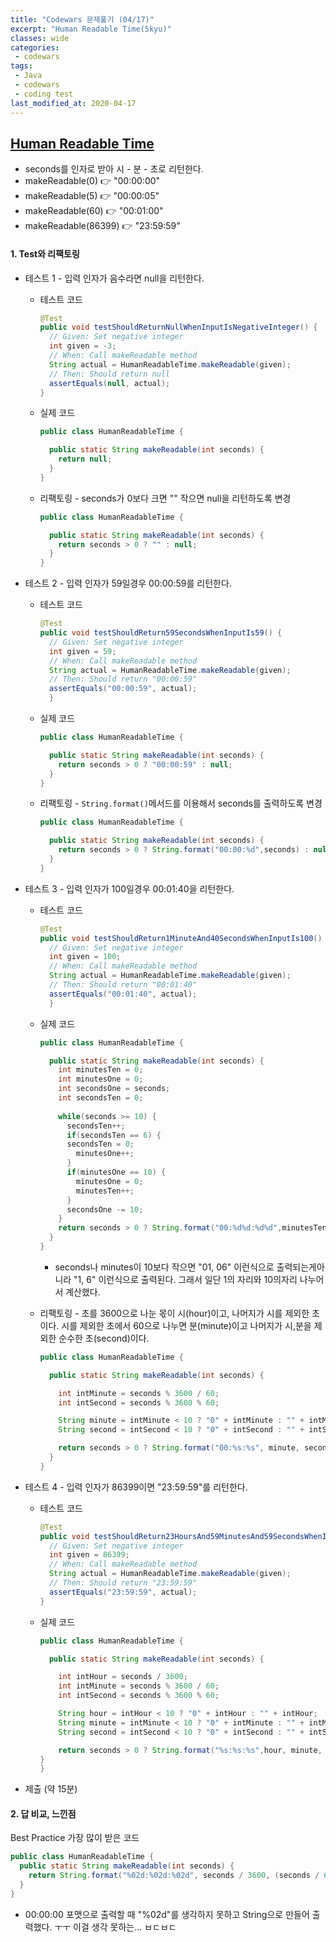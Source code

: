 ```yaml
---
title: "Codewars 문제풀기 (04/17)"
excerpt: "Human Readable Time(5kyu)"
classes: wide
categories:
 - codewars
tags:
 - Java
 - codewars
 - coding test
last_modified_at: 2020-04-17
---
```




## [Human Readable Time](https://www.codewars.com/kata/52685f7382004e774f0001f7/train/java)

* seconds를 인자로 받아 시 - 분 - 초로 리턴한다.
* makeReadable(0) 👉 "00:00:00"
* makeReadable(5) 👉 "00:00:05"
* makeReadable(60) 👉 "00:01:00"
* makeReadable(86399) 👉 "23:59:59"

#### 1. Test와 리팩토링

* 테스트 1 - 입력 인자가 음수라면 null을 리턴한다.

  * 테스트 코드

    ```java
    @Test
    public void testShouldReturnNullWhenInputIsNegativeInteger() {
      // Given: Set negative integer
      int given = -3;
      // When: Call makeReadable method
      String actual = HumanReadableTime.makeReadable(given);
      // Then: Should return null
      assertEquals(null, actual);
    }
    ```
    
  * 실제 코드

    ```java
    public class HumanReadableTime {
    
      public static String makeReadable(int seconds) {
        return null;
      }
    }
    ```

  * 리팩토링 - seconds가 0보다 크면 "" 작으면 null을 리턴하도록 변경

    ```java
    public class HumanReadableTime {
    
      public static String makeReadable(int seconds) {
        return seconds > 0 ? "" : null;
      }
    }
    ```

* 테스트 2 - 입력 인자가 59일경우 00:00:59를 리턴한다.

  - 테스트 코드

    ```java
    @Test
    public void testShouldReturn59SecondsWhenInputIs59() {
      // Given: Set negative integer
      int given = 59;
      // When: Call makeReadable method
      String actual = HumanReadableTime.makeReadable(given);
      // Then: Should return "00:00:59"
      assertEquals("00:00:59", actual);
      }
    ```

  * 실제 코드

    ```java
    public class HumanReadableTime {
    
      public static String makeReadable(int seconds) {
        return seconds > 0 ? "00:00:59" : null;
      }
    }
    ```
    
  * 리팩토링 - `String.format()`메서드를 이용해서 seconds를 출력하도록 변경

    ```java
    public class HumanReadableTime {
    
      public static String makeReadable(int seconds) {
        return seconds > 0 ? String.format("00:00:%d",seconds) : null;
      }
    }
    ```

* 테스트 3 - 입력 인자가 100일경우 00:01:40을 리턴한다.

  * 테스트 코드

    ```java
    @Test
    public void testShouldReturn1MinuteAnd40SecondsWhenInputIs100() {
      // Given: Set negative integer
      int given = 100;
      // When: Call makeReadable method
      String actual = HumanReadableTime.makeReadable(given);
      // Then: Should return "00:01:40"
      assertEquals("00:01:40", actual);
      }
    ```

  * 실제 코드

    ```java
    public class HumanReadableTime {
    
      public static String makeReadable(int seconds) {
        int minutesTen = 0;
        int minutesOne = 0;
        int secondsOne = seconds;
        int secondsTen = 0;
          
        while(seconds >= 10) {
          secondsTen++;
          if(secondsTen == 6) {
          secondsTen = 0;
            minutesOne++;
          }
          if(minutesOne == 10) {
            minutesOne = 0;
            minutesTen++;
          }
          secondsOne -= 10;
        }
        return seconds > 0 ? String.format("00:%d%d:%d%d",minutesTen, minutesOne, secondsTen, secondsOne) : null;
      }
    }
    ```
    
    * seconds나 minutes이 10보다 작으면 "01, 06" 이런식으로 출력되는게아니라 "1, 6" 이런식으로 출력된다. 그래서 일단 1의 자리와 10의자리 나누어서 계산했다.
    
  * 리팩토링 - 초를 3600으로 나눈 몫이 시(hour)이고, 나머지가 시를 제외한 초이다. 시를 제외한 초에서 60으로 나누면 분(minute)이고 나머지가 시,분을 제외한 순수한 초(second)이다.

    ```java
    public class HumanReadableTime {
    
      public static String makeReadable(int seconds) {
    
        int intMinute = seconds % 3600 / 60;
        int intSecond = seconds % 3600 % 60;
    
        String minute = intMinute < 10 ? "0" + intMinute : "" + intMinute;
        String second = intSecond < 10 ? "0" + intSecond : "" + intSecond;
    
        return seconds > 0 ? String.format("00:%s:%s", minute, second) : null;
      }
    }
    ```

* 테스트 4 - 입력 인자가 86399이면 "23:59:59"를 리턴한다.

  * 테스트 코드

    ```java
    @Test
    public void testShouldReturn23HoursAnd59MinutesAnd59SecondsWhenInputIs86399() {
      // Given: Set negative integer
      int given = 86399;
      // When: Call makeReadable method
      String actual = HumanReadableTime.makeReadable(given);
      // Then: Should return "23:59:59"
      assertEquals("23:59:59", actual);
    }
    ```

  * 실제 코드

    ```java
    public class HumanReadableTime {
    
      public static String makeReadable(int seconds) {
    
        int intHour = seconds / 3600;
        int intMinute = seconds % 3600 / 60;
        int intSecond = seconds % 3600 % 60;
    
        String hour = intHour < 10 ? "0" + intHour : "" + intHour;
        String minute = intMinute < 10 ? "0" + intMinute : "" + intMinute;
        String second = intSecond < 10 ? "0" + intSecond : "" + intSecond;
    
        return seconds > 0 ? String.format("%s:%s:%s",hour, minute, second) : null;
    }
    }
    
    ```
    

* 제출 (약 15분)

#### 2. 답 비교, 느낀점

Best Practice 가장 많이 받은 코드

```java
public class HumanReadableTime {
  public static String makeReadable(int seconds) {
    return String.format("%02d:%02d:%02d", seconds / 3600, (seconds / 60) % 60, seconds % 60);
  }
}
```

* 00:00:00 포맷으로 출력할 때 "%02d"를 생각하지 못하고 String으로 만들어 출력했다. ㅜㅜ 이걸 생각 못하는... ㅂㄷㅂㄷ
